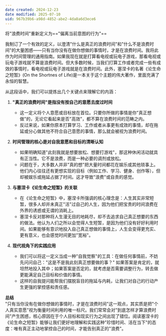 ```yaml
---
date created: 2024-12-23
date modified: 2025-07-10
uid: 967b39b6-a98d-4852-abe2-4da8a6d3ece6
---
```


将"浪费时间"重新定义为=="偏离当前意图的行为"==

我制订了一个有效的定义，以澄清"什么是真正的浪费时间"和"什么不是浪费时间"的大量困惑——只有当你没有在做你想做的事情时，才是在浪费时间。我将此作为时间管理的通用指南。如果我现在就是打算看电视或玩电子游戏，那看电视或玩电子游戏就不算是浪费时间。但大多数时候，当我们打算工作或者完成一些有成效的事情时，看电视或玩电子游戏就是在浪费时间。此外，塞涅卡的名著《论生命之短暂》(On the Shortnes of Life)是一本关于这个主题的伟大著作，里面充满了永恒的智慧。

从这段话中，我们可以提炼出几个关键点来理解它的内涵：

1. **"真正的浪费时间"是指没有按自己的意愿去度过时间**
    
    - 这一定义将个人意愿或目标放在首位。只要你所做的事情是你"真正想做"的，无论它看起来是否"高效"，都不算在浪费时间的范畴之内。
    - 反过来说，如果你原本打算学习、工作或者从事更有成效的事情，却在拖延或分心做其他不符合自己意愿的事情，那么就会被视为浪费时间。
2. **时间管理的核心是对自我意愿和目标的清晰认知**
    
    - 如果明确知道"此刻我就是想要放松、想要打游戏"，那这种休闲活动就具有正当性。它不是浪费，而是一种必要的调剂或放松。
    - 问题在于，大多数人并非"真的想"把大量时间都花在娱乐或其他琐事上。他们内心往往还有更想实现的目标（例如工作、学习、健身、创作等），但却被娱乐或拖延占据了时间。这才导致"浪费"或自责的感觉。
3. **与塞涅卡《论生命之短暂》的关联**
    
    - 在《论生命之短暂》中，塞涅卡所强调的核心理念是：人生其实非常短暂，很多人却并未真正"活"过自己的人生，因为他们把宝贵的时间浪费在外界的诱惑或无谓的消耗上。
    - 塞涅卡反对那种将人生漫无目的地耗尽，却不去追求自己真正想要的东西的做法。他认为人们之所以会觉得人生短暂，是因为他们没有好好利用时间。如果能够有意识地投入自己真正想做的事情上，人生会变得更充实、更有意义，也会感觉时间更加"宽裕"。
4. **现代视角下的实践应用**
    
    - 我们可以将这一定义当成一种"自我觉察"的工具：在做任何事情前，不妨先问问自己："这是不是我此刻真正想要做的事？" 如果答案是肯定的，就坦然地投入其中；如果答案是否定的，就考虑是否需要调整行为，转去做更能满足自己目标和价值的事情。
    - 这样的自我提问能帮我们摆脱盲目的拖延与内耗，让我们对自己的行动产生更强的掌控感和责任感。

**总结**  
"只有当你没有在做你想做的事情时，才是在浪费时间"这一观点，其实质是把"个人真实意愿"视为衡量时间利用的唯一标尺。我们常常会对"到底怎样才算浪费时间"产生困惑，核心原因在于个人目标和现实行为之间出现了错位。阅读塞涅卡的《论生命之短暂》能够让我们更好地理解和实践这种"珍惜时间、活在当下"的态度：唯有真正主动地掌控自己的时间，才能告别真正的"浪费"。
